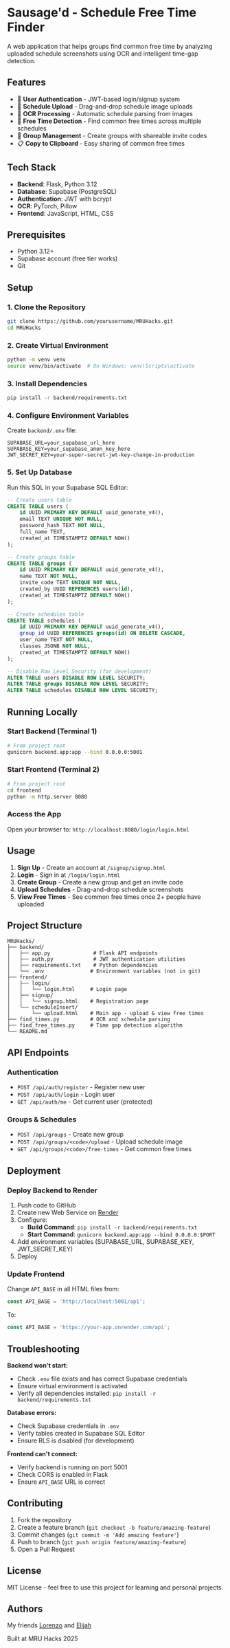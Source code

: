 # Sausage'd - Schedule Free Time Finder

A web application that helps groups find common free time by analyzing uploaded schedule screenshots using OCR and intelligent time-gap detection.

## Features

- 🔐 **User Authentication** - JWT-based login/signup system
- 📸 **Schedule Upload** - Drag-and-drop schedule image uploads
- 🤖 **OCR Processing** - Automatic schedule parsing from images
- 📅 **Free Time Detection** - Find common free times across multiple schedules
- 👥 **Group Management** - Create groups with shareable invite codes
- 📋 **Copy to Clipboard** - Easy sharing of common free times

## Tech Stack

- **Backend**: Flask, Python 3.12
- **Database**: Supabase (PostgreSQL)
- **Authentication**: JWT with bcrypt
- **OCR**: PyTorch, Pillow
- **Frontend**: JavaScript, HTML, CSS

## Prerequisites

- Python 3.12+
- Supabase account (free tier works)
- Git

## Setup

### 1. Clone the Repository

```bash
git clone https://github.com/yourusername/MRUHacks.git
cd MRUHacks
```

### 2. Create Virtual Environment

```bash
python -m venv venv
source venv/bin/activate  # On Windows: venv\Scripts\activate
```

### 3. Install Dependencies

```bash
pip install -r backend/requirements.txt
```

### 4. Configure Environment Variables

Create `backend/.env` file:

```env
SUPABASE_URL=your_supabase_url_here
SUPABASE_KEY=your_supabase_anon_key_here
JWT_SECRET_KEY=your-super-secret-jwt-key-change-in-production
```

### 5. Set Up Database

Run this SQL in your Supabase SQL Editor:

```sql
-- Create users table
CREATE TABLE users (
    id UUID PRIMARY KEY DEFAULT uuid_generate_v4(),
    email TEXT UNIQUE NOT NULL,
    password_hash TEXT NOT NULL,
    full_name TEXT,
    created_at TIMESTAMPTZ DEFAULT NOW()
);

-- Create groups table
CREATE TABLE groups (
    id UUID PRIMARY KEY DEFAULT uuid_generate_v4(),
    name TEXT NOT NULL,
    invite_code TEXT UNIQUE NOT NULL,
    created_by UUID REFERENCES users(id),
    created_at TIMESTAMPTZ DEFAULT NOW()
);

-- Create schedules table
CREATE TABLE schedules (
    id UUID PRIMARY KEY DEFAULT uuid_generate_v4(),
    group_id UUID REFERENCES groups(id) ON DELETE CASCADE,
    user_name TEXT NOT NULL,
    classes JSONB NOT NULL,
    created_at TIMESTAMPTZ DEFAULT NOW()
);

-- Disable Row Level Security (for development)
ALTER TABLE users DISABLE ROW LEVEL SECURITY;
ALTER TABLE groups DISABLE ROW LEVEL SECURITY;
ALTER TABLE schedules DISABLE ROW LEVEL SECURITY;
```

## Running Locally

### Start Backend (Terminal 1)

```bash
# From project root
gunicorn backend.app:app --bind 0.0.0.0:5001
```

### Start Frontend (Terminal 2)

```bash
# From project root
cd frontend
python -m http.server 8080
```

### Access the App

Open your browser to: `http://localhost:8080/login/login.html`

## Usage

1. **Sign Up** - Create an account at `/signup/signup.html`
2. **Login** - Sign in at `/login/login.html`
3. **Create Group** - Create a new group and get an invite code
4. **Upload Schedules** - Drag-and-drop schedule screenshots
5. **View Free Times** - See common free times once 2+ people have uploaded

## Project Structure

```
MRUHacks/
├── backend/
│   ├── app.py              # Flask API endpoints
│   ├── auth.py             # JWT authentication utilities
│   ├── requirements.txt    # Python dependencies
│   └── .env               # Environment variables (not in git)
├── frontend/
│   ├── login/
│   │   └── login.html     # Login page
│   ├── signup/
│   │   └── signup.html    # Registration page
│   └── scheduleInsert/
│       └── upload.html    # Main app - upload & view free times
├── find_times.py          # OCR and schedule parsing
├── find_free_times.py     # Time gap detection algorithm
└── README.md
```

## API Endpoints

### Authentication
- `POST /api/auth/register` - Register new user
- `POST /api/auth/login` - Login user
- `GET /api/auth/me` - Get current user (protected)

### Groups & Schedules
- `POST /api/groups` - Create new group
- `POST /api/groups/<code>/upload` - Upload schedule image
- `GET /api/groups/<code>/free-times` - Get common free times

## Deployment

### Deploy Backend to Render

1. Push code to GitHub
2. Create new Web Service on [Render](https://render.com)
3. Configure:
   - **Build Command**: `pip install -r backend/requirements.txt`
   - **Start Command**: `gunicorn backend.app:app --bind 0.0.0.0:$PORT`
4. Add environment variables (SUPABASE_URL, SUPABASE_KEY, JWT_SECRET_KEY)
5. Deploy

### Update Frontend

Change `API_BASE` in all HTML files from:
```javascript
const API_BASE = 'http://localhost:5001/api';
```

To:
```javascript
const API_BASE = 'https://your-app.onrender.com/api';
```

## Troubleshooting

**Backend won't start:**
- Check `.env` file exists and has correct Supabase credentials
- Ensure virtual environment is activated
- Verify all dependencies installed: `pip install -r backend/requirements.txt`

**Database errors:**
- Check Supabase credentials in `.env`
- Verify tables created in Supabase SQL Editor
- Ensure RLS is disabled (for development)

**Frontend can't connect:**
- Verify backend is running on port 5001
- Check CORS is enabled in Flask
- Ensure `API_BASE` URL is correct

## Contributing

1. Fork the repository
2. Create a feature branch (`git checkout -b feature/amazing-feature`)
3. Commit changes (`git commit -m 'Add amazing feature'`)
4. Push to branch (`git push origin feature/amazing-feature`)
5. Open a Pull Request

## License

MIT License - feel free to use this project for learning and personal projects.

## Authors

My friends [Lorenzo](https://github.com/lorenzoaht) and [Elijah](https://github.com/SwingSett)

Built at MRU Hacks 2025